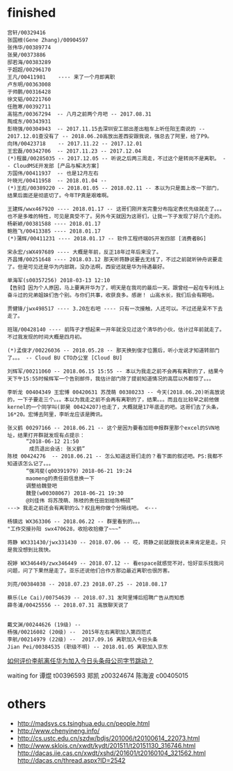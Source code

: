 
# finished

```
宫轩/00329416
张国根(Gene Zhang)/00904597
张伟华/00389774
张昊/00373886
邸若海/00383289
于超超/00296170
王凡/00411981    ---- 来了一个月即离职
卢东明/00363008
于帅鹏/00316428
徐文韬/00221760
任胜寒/00392711
高铭杰/00367294  -- 八月之前两个月吧 -- 2017.08.31
陶成东/00343931 
彭晓强/00304943  -- 2017.11.15去深圳安工部出差出租车上听任阳王南说的 -- 2017.12.01查没有了 -- 2018.06.20高放出差西安跟我说，强总去了阿里，给了P9。
向玮/00423718    -- 2017.11.22 -- 2017.12.01
王宏磊/00342706  -- 2017.11.23 -- 2017.12.04
(*)程晨/00285035 -- 2017.12.05 -- 听说之后两三周走，不过这个是转岗不是离职。 -- CloudMSE开发部 [产品与解决方案]
方国伟/00411937  -- 也是12月左右
叶晓光/00411958  -- 2018.01.04 -- 
(*)王彪/00389220 -- 2018.01.05 -- 2018.02.11 -- 本以为只是面上改一下部门，结果后面还是彻底切了。今年TP真是艰难啊。

王建辉/wwx467920 ---- 2018.01.17 -- 这哥们刚开发完重分布指定表优先级就走了。。。也不是多难的特性，可见是真受不了。另外今天就因为这哥们，让我一下子发现了好几个走的。
杨新颖/00381588 ---- 2018.01.17 
鲍胜飞/00413385 ---- 2018.01.17
(*)蒲辉/00411231 ---- 2018.01.17 -- 软件工程终端OS开发四部 [消费者BG]

宋永宏/sWX497689 ---- 大概是年前，反正18年过年后来没了。
齐昌博/00251648 ---- 2018.03.12 那天听蒋静说要去无线了，不过之前就听钟舟说要走了。但是可见还是华为内部跳，没办法啊，西安还就是华为待遇最好。

单海军(s00357256) 2018-03-13 12:10
【告别】因为个人原因，马上要离开华为了，明天是在我司的最后一天。跟曾经一起在专利线上奋斗过的兄弟姐妹们告个别。与你们共事，收获良多。感谢！ 山高水长，我们后会有期哈。

贾健锋/jwx498517 ---- 3.20左右吧 ---- 只有一次接触，人还可以。不过还是呆不下去走了。

班瑞/00428140 ---- 前阵子才想起来一开年就没见过这个清华的小伙，估计过年前就走了。不过我发现的时间大概是四月初。

(*)孟俊才/00226036 -- 2018.05.28 -- 那天换到俊才位置后，听小龙说才知道转部门了。。。 -- Cloud BU CTO办公室 [Cloud BU]

刘辉军/00211060 -- 2018.06.15 15:55 -- 本以为我走之前不会再有离职的了，结果今天下午15:55时候辉军一个告别邮件，我估计部门除了提前知道情况的高层以外都惊了。。。

李昕龙 00404349 王宏博 00420631 苏茂萌 00380233 -- 今天(2018.06.20)听高放说的，一下子要走三个。。。本以为我走之前不会再有离职的了，结果。。。而且在比较早之前他做kernel的一个同学叫(郭昊 00424207)也走了，大概就是17年底走的吧。这哥们去了头条，16*20。宏博去阿里，李昕龙应该是腾讯。

张义鹤 00297166 -- 2018.06.21 -- 这个是因为要看加班申报群里那个excel的SVN地址，结果打开群就发现有点提示：
      “2018-06-12 21:50
       成员退出会话: 张义鹤”
陈枝 00424276  -- 2018.06.21 -- 怎么知道这哥们走的？看下面的叙述吧。PS:我都不知道该怎么记了。。。
      “强鸿斐(q00391979) 2018-06-21 19:24
      maomeng的责任田信息换一下
      调整给魏登吧
      魏登(w00308067) 2018-06-21 19:30
      @刘佳伟 将苏茂萌、陈枝的责任田划给陈畅硕”
---> 我走之前还会有离职的么？权且用你做个分隔线吧。 <---

杨镇远 WX363306 -- 2018.06.22 -- 群里看到的。。。
"工作交接孙阳 swx470628，收拾收拾撤了~~~"

蒋静 WX331430/jwx331430 -- 2018.07.06 -- 哎，蒋静之前就跟我说未来肯定是走。只是我没想到比我快。

祝婷 WX346449/zwx346449 -- 2018.07.12 -- 看espace就感觉不对，恰好亚乐找我问问题，问了下果然是走了。亚乐还说他们合作方那边最近离职也很厉害。

刘亮/00384038 -- 2018.07.23 2018.07.25 -- 2018.08.17

蔡乐(Le Cai)/00754639 -- 2018.07.31 发阿里博后招聘广告从而知悉
薛冬浦/00425556 -- 2018.07.31 高放聊天说了


```


```
戴文渊/00244626 (19级) -- 
杨强/00216082 (20级) --  2015年左右离职加入第四范式
李航/00214979 (22级) --  2017.09.16 离职加入今日头条
Jian Pei/00384535 (职级不明) -- 2018.01.05 离职加入京东
```

[如何评价李航离任华为加入今日头条母公司字节跳动？](https://www.zhihu.com/question/65378106)

waiting for 谭焜 t00396593 郑凯 z00324674 陈海波 c00405015


# others

- http://madsys.cs.tsinghua.edu.cn/people.html
- http://www.chenyineng.info/
- http://cs.ustc.edu.cn/szdw/bdjs/201006/t20100614_22073.html
- http://www.sklois.cn/xwdt/kydt/201511/t20151130_316746.html http://dacas.iie.cas.cn/xwdt/xshd/201601/t20160104_321562.html http://dacas.cn/thread.aspx?ID=2542


